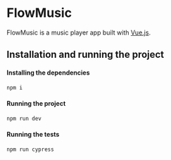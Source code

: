 # FlowMusic

FlowMusic is a music player app built with [Vue.js](https://vuejs.org/).

## Installation and running the project

#### Installing the dependencies

```js
npm i
```

#### Running the project

```js
npm run dev
```

#### Running the tests

```js
npm run cypress
```



